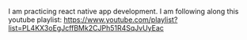 I am practicing react native app development. I am following along this youtube playlist: https://www.youtube.com/playlist?list=PL4KX3oEgJcffBMk2CJPh51R4SqJvUyEac